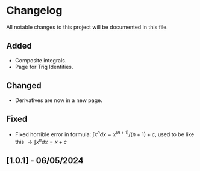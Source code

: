 # Changelog

All notable changes to this project will be documented in this file.

## Added

- Composite integrals.
- Page for Trig Identities.

## Changed

- Derivatives are now in a new page.

## Fixed

- Fixed horrible error in formula: $\int x^n d x = x^(n+1)/(n+1) + c$, used to be like this $\rightarrow \int x^n d x = x + c$

## [1.0.1] - 06/05/2024
